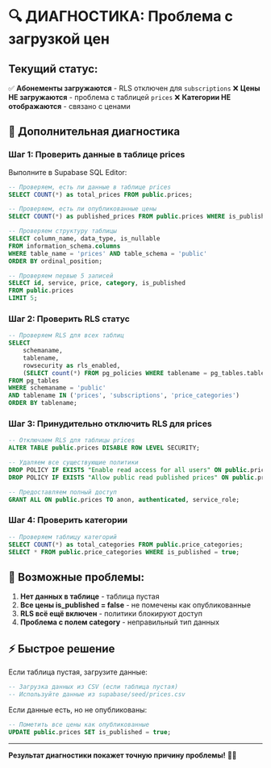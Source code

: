 # 🔍 ДИАГНОСТИКА: Проблема с загрузкой цен

## Текущий статус:
✅ **Абонементы загружаются** - RLS отключен для `subscriptions`
❌ **Цены НЕ загружаются** - проблема с таблицей `prices`
❌ **Категории НЕ отображаются** - связано с ценами

## 🔧 Дополнительная диагностика

### Шаг 1: Проверить данные в таблице prices
Выполните в Supabase SQL Editor:

```sql
-- Проверяем, есть ли данные в таблице prices
SELECT COUNT(*) as total_prices FROM public.prices;

-- Проверяем, есть ли опубликованные цены
SELECT COUNT(*) as published_prices FROM public.prices WHERE is_published = true;

-- Проверяем структуру таблицы
SELECT column_name, data_type, is_nullable
FROM information_schema.columns
WHERE table_name = 'prices' AND table_schema = 'public'
ORDER BY ordinal_position;

-- Проверяем первые 5 записей
SELECT id, service, price, category, is_published
FROM public.prices
LIMIT 5;
```

### Шаг 2: Проверить RLS статус
```sql
-- Проверяем RLS для всех таблиц
SELECT
    schemaname,
    tablename,
    rowsecurity as rls_enabled,
    (SELECT count(*) FROM pg_policies WHERE tablename = pg_tables.tablename) as policies_count
FROM pg_tables
WHERE schemaname = 'public'
AND tablename IN ('prices', 'subscriptions', 'price_categories')
ORDER BY tablename;
```

### Шаг 3: Принудительно отключить RLS для prices
```sql
-- Отключаем RLS для таблицы prices
ALTER TABLE public.prices DISABLE ROW LEVEL SECURITY;

-- Удаляем все существующие политики
DROP POLICY IF EXISTS "Enable read access for all users" ON public.prices;
DROP POLICY IF EXISTS "Allow public read published prices" ON public.prices;

-- Предоставляем полный доступ
GRANT ALL ON public.prices TO anon, authenticated, service_role;
```

### Шаг 4: Проверить категории
```sql
-- Проверяем таблицу категорий
SELECT COUNT(*) as total_categories FROM public.price_categories;
SELECT * FROM public.price_categories WHERE is_published = true;
```

## 🎯 Возможные проблемы:

1. **Нет данных в таблице** - таблица пустая
2. **Все цены is_published = false** - не помечены как опубликованные
3. **RLS всё ещё включен** - политики блокируют доступ
4. **Проблема с полем category** - неправильный тип данных

## ⚡ Быстрое решение

Если таблица пустая, загрузите данные:
```sql
-- Загрузка данных из CSV (если таблица пустая)
-- Используйте данные из supabase/seed/prices.csv
```

Если данные есть, но не опубликованы:
```sql
-- Пометить все цены как опубликованные
UPDATE public.prices SET is_published = true;
```

---

**Результат диагностики покажет точную причину проблемы!** 🕵️‍♂️